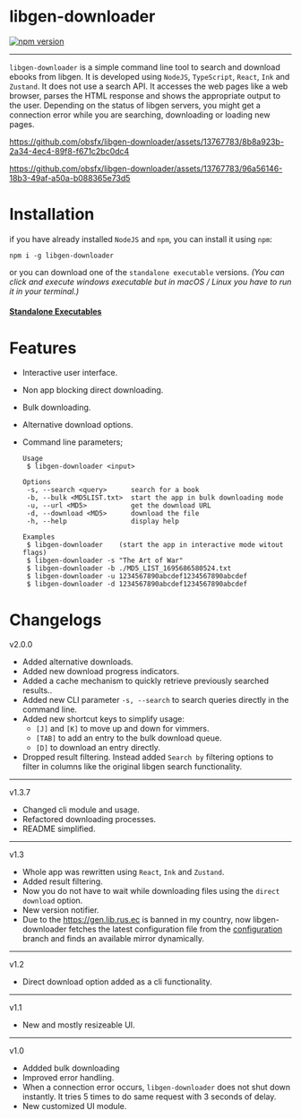 
# libgen-downloader

[![npm version](https://badge.fury.io/js/libgen-downloader.svg)](https://badge.fury.io/js/libgen-downloader)

---

`libgen-downloader` is a simple command line tool to search and download ebooks from libgen. It is developed using `NodeJS`, `TypeScript`, `React`, `Ink` and `Zustand`. It does not use a search API. It accesses the web pages like a web browser, parses the HTML response and shows the appropriate output to the user. Depending on the status of libgen servers, you might get a connection error while you are searching, downloading or loading new pages.

<https://github.com/obsfx/libgen-downloader/assets/13767783/8b8a923b-2a34-4ec4-89f8-f671c2bc0dc4>

<https://github.com/obsfx/libgen-downloader/assets/13767783/96a56146-18b3-49af-a50a-b088365e73d5>

# Installation

if you have already installed `NodeJS` and `npm`, you can install it using `npm`:

```
npm i -g libgen-downloader
```

or you can download one of the `standalone executable` versions. *(You can click and execute windows executable but in macOS / Linux you have to run it in your terminal.)*

#### [Standalone Executables](https://github.com/obsfx/libgen-cli-downloader/releases)

# Features

- Interactive user interface.
- Non app blocking direct downloading.
- Bulk downloading.
- Alternative download options.
- Command line parameters;

  ```
  Usage
   $ libgen-downloader <input>

  Options
   -s, --search <query>      search for a book
   -b, --bulk <MD5LIST.txt>  start the app in bulk downloading mode
   -u, --url <MD5>           get the download URL
   -d, --download <MD5>      download the file
   -h, --help                display help

  Examples
   $ libgen-downloader    (start the app in interactive mode witout flags)
   $ libgen-downloader -s "The Art of War"
   $ libgen-downloader -b ./MD5_LIST_1695686580524.txt
   $ libgen-downloader -u 1234567890abcdef1234567890abcdef
   $ libgen-downloader -d 1234567890abcdef1234567890abcdef

  ```

# Changelogs

v2.0.0

- Added alternative downloads.
- Added new download progress indicators.
- Added a cache mechanism to quickly retrieve previously searched results..
- Added new CLI parameter `-s, --search` to search queries directly in the command line.
- Added new shortcut keys to simplify usage:
 	- `[J]` and `[K]` to move up and down for vimmers.
 	- `[TAB]` to add an entry to the bulk download queue.
 	- `[D]` to download an entry directly.
- Dropped result filtering. Instead added `Search by` filtering options to filter in columns like the original libgen search functionality.

---

v1.3.7

- Changed cli module and usage.
- Refactored downloading processes.
- README simplified.

---

v1.3

- Whole app was rewritten using `React`, `Ink` and `Zustand`.
- Added result filtering.
- Now you do not have to wait while downloading files using the `direct download` option.
- New version notifier.
- Due to the <https://gen.lib.rus.ec> is banned in my country, now libgen-downloader fetches the latest configuration file from the [configuration](https://github.com/obsfx/libgen-downloader/tree/configuration) branch and finds an available mirror dynamically.

---

v1.2

- Direct download option added as a cli functionality.

---

v1.1

- New and mostly resizeable UI.

---

v1.0

- Addded bulk downloading
- Improved error handling.
- When a connection error occurs, `libgen-downloader` does not shut down instantly. It tries 5 times to do same request with 3 seconds of delay.
- New customized UI module.

